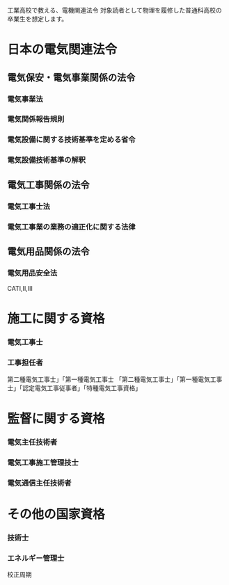 工業高校で教える、電機関連法令
対象読者として物理を履修した普通科高校の卒業生を想定します。

# 日本の電気関連法令

## 電気保安・電気事業関係の法令
### 電気事業法
### 電気関係報告規則
### 電気設備に関する技術基準を定める省令
### 電気設備技術基準の解釈

## 電気工事関係の法令
### 電気工事士法
### 電気工事業の業務の適正化に関する法律

## 電気用品関係の法令
### 電気用品安全法

CATI,II,III

# 施工に関する資格
### 電気工事士
### 工事担任者

第二種電気工事士」「第一種電気工事士
「第二種電気工事士」「第一種電気工事士」「認定電気工事従事者」「特種電気工事資格」

# 監督に関する資格
### 電気主任技術者
### 電気工事施工管理技士
### 電気通信主任技術者

# その他の国家資格
### 技術士
### エネルギー管理士

校正周期